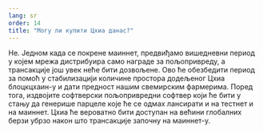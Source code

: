 ```yaml
---
lang: sr
order: 14
title: "Могу ли купити Цхиа данас?"
---
```


Не. Једном када се покрене маиннет, предвиђамо вишедневни период у којем мрежа дистрибуира само награде за пољопривреду, а трансакције још увек неће бити дозвољене. Ово ће обезбедити период за помоћ у стабилизацији количине простора додељеног Цхиа блоцкцхаин-у и дати предност нашим свемирским фармерима. Поред тога, издвојите софтверски пољопривредни софтвер који ће бити у стању да генерише парцеле које ће се одмах лансирати и на тестнет и на маиннет. Цхиа ће вероватно бити доступан на већини глобалних берзи убрзо након што трансакције започну на маиннет-у.
